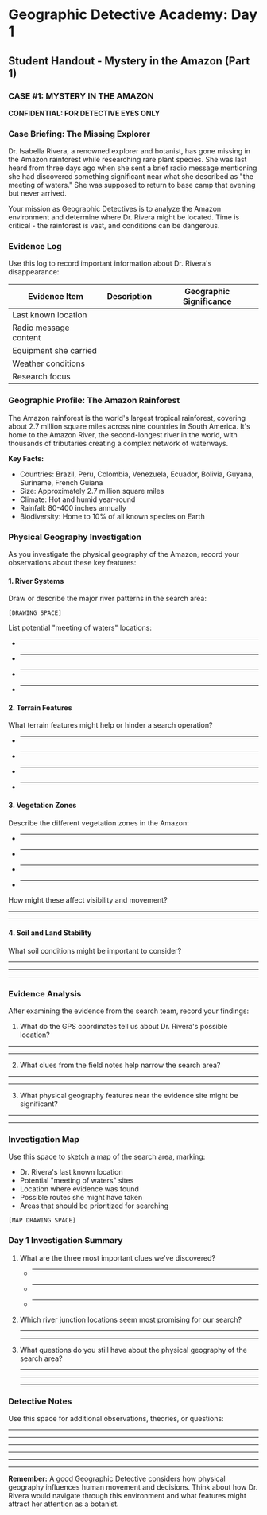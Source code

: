 # Geographic Detective Academy: Day 1
## Student Handout - Mystery in the Amazon (Part 1)

### CASE #1: MYSTERY IN THE AMAZON

**CONFIDENTIAL: FOR DETECTIVE EYES ONLY**

### Case Briefing: The Missing Explorer

Dr. Isabella Rivera, a renowned explorer and botanist, has gone missing in the Amazon rainforest while researching rare plant species. She was last heard from three days ago when she sent a brief radio message mentioning she had discovered something significant near what she described as "the meeting of waters." She was supposed to return to base camp that evening but never arrived.

Your mission as Geographic Detectives is to analyze the Amazon environment and determine where Dr. Rivera might be located. Time is critical - the rainforest is vast, and conditions can be dangerous.

### Evidence Log

Use this log to record important information about Dr. Rivera's disappearance:

| Evidence Item | Description | Geographic Significance |
|---------------|-------------|-------------------------|
| Last known location | | |
| Radio message content | | |
| Equipment she carried | | |
| Weather conditions | | |
| Research focus | | |

### Geographic Profile: The Amazon Rainforest

The Amazon rainforest is the world's largest tropical rainforest, covering about 2.7 million square miles across nine countries in South America. It's home to the Amazon River, the second-longest river in the world, with thousands of tributaries creating a complex network of waterways.

**Key Facts:**
- Countries: Brazil, Peru, Colombia, Venezuela, Ecuador, Bolivia, Guyana, Suriname, French Guiana
- Size: Approximately 2.7 million square miles
- Climate: Hot and humid year-round
- Rainfall: 80-400 inches annually
- Biodiversity: Home to 10% of all known species on Earth

### Physical Geography Investigation

As you investigate the physical geography of the Amazon, record your observations about these key features:

#### 1. River Systems
Draw or describe the major river patterns in the search area:
```
[DRAWING SPACE]
```

List potential "meeting of waters" locations:
- ___________________________________
- ___________________________________
- ___________________________________
- ___________________________________

#### 2. Terrain Features
What terrain features might help or hinder a search operation?
- ___________________________________
- ___________________________________
- ___________________________________
- ___________________________________

#### 3. Vegetation Zones
Describe the different vegetation zones in the Amazon:
- ___________________________________
- ___________________________________
- ___________________________________
- ___________________________________

How might these affect visibility and movement?
___________________________________
___________________________________

#### 4. Soil and Land Stability
What soil conditions might be important to consider?
___________________________________
___________________________________
___________________________________

### Evidence Analysis

After examining the evidence from the search team, record your findings:

1. What do the GPS coordinates tell us about Dr. Rivera's possible location?
___________________________________
___________________________________

2. What clues from the field notes help narrow the search area?
___________________________________
___________________________________

3. What physical geography features near the evidence site might be significant?
___________________________________
___________________________________

### Investigation Map

Use this space to sketch a map of the search area, marking:
- Dr. Rivera's last known location
- Potential "meeting of waters" sites
- Location where evidence was found
- Possible routes she might have taken
- Areas that should be prioritized for searching

```
[MAP DRAWING SPACE]
```

### Day 1 Investigation Summary

1. What are the three most important clues we've discovered?
   - ___________________________________
   - ___________________________________
   - ___________________________________

2. Which river junction locations seem most promising for our search?
   ___________________________________
   ___________________________________

3. What questions do you still have about the physical geography of the search area?
   ___________________________________
   ___________________________________
   ___________________________________

### Detective Notes

Use this space for additional observations, theories, or questions:
___________________________________
___________________________________
___________________________________
___________________________________
___________________________________
___________________________________

**Remember:** A good Geographic Detective considers how physical geography influences human movement and decisions. Think about how Dr. Rivera would navigate through this environment and what features might attract her attention as a botanist.